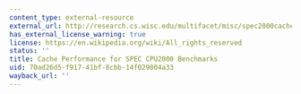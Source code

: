 ```yaml
---
content_type: external-resource
external_url: http://research.cs.wisc.edu/multifacet/misc/spec2000cache-data/
has_external_license_warning: true
license: https://en.wikipedia.org/wiki/All_rights_reserved
status: ''
title: Cache Performance for SPEC CPU2000 Benchmarks
uid: 70ad26d5-f917-41bf-8cbb-14f029004a33
wayback_url: ''
---
```

